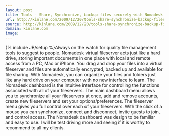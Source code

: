 ```yaml
---
layout: post
title: Tools - Share, Synchronize, backup files securely with Nomadesk
url: http://kinlane.com/2009/12/20/tools-share-synchronize-backup-files-securely-with-nomadesk/
source: http://kinlane.com/2009/12/20/tools-share-synchronize-backup-files-securely-with-nomadesk/
domain: kinlane.com
image: 
---
```

{% include JB/setup %}Always on the watch for quality file management tools to suggest to people. Nomadesk virtual fileserver acts just like a hard drive, storing important documents in one place with local and remote access from a PC, Mac or iPhone. You drag and drop your files into a virtual fileserver and files are automatically encrypted, backed up and available for file sharing. With Nomadesk, you can organize your files and folders just like any hard drive on your computer with no new interface to learn. The Nomadesk dashboard is the intuitive interface for controlling the functions associated with all of your fileservers. The main dashboard menu allows you to synchronize all your fileservers at once, add and remove accounts, create new fileservers and set your options/preferences. The fileserver menu gives you full control over each of your fileservers. With the click of a mouse you can synchronize, connect and disconnect, invite guests to join, and control access. The Nomadesk dashboard was design to be familiar and easy to use. I will be test driving more and seeing if it is worthy to recommend to all my clients.